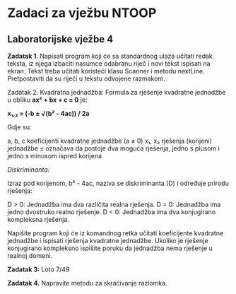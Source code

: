 Zadaci za vježbu NTOOP
======================

Laboratorijske vježbe 4
-----------------------

**Zadatak 1**. Napisati program koji će sa standardnog ulaza učitati redak
teksta, iz njega izbaciti nasumce odabranu riječ i novi tekst ispisati na ekran.
Tekst treba učitati koristeći klasu Scanner i metodu nextLine. Pretpostaviti da
su riječi u tekstu odvojene razmakom.

Zadatak 2. Kvadratna jednadžba: Formula za rješenje kvadratne jednadžbe u obliku
**ax² + bx + c = 0** je:

**x₁,₂ = (-b ± √(b² - 4ac)) / 2a**

Gdje su:

a, b, c koeficijenti kvadratne jednadžbe (a ≠ 0) x₁, x₂ rješenja (korijeni)
jednadžbe ± označava da postoje dva moguća rješenja, jedno s plusom i jedno s
minusom ispred korijena

*Diskriminanta:*

Izraz pod korijenom, b² - 4ac, naziva se diskriminanta (D) i određuje prirodu
rješenja:

D \> 0: Jednadžba ima dva različita realna rješenja. D = 0: Jednadžba ima jedno
dvostruko realno rješenje. D \< 0: Jednadžba ima dva konjugirano kompleksna
rješenja.

Napišite program koji će iz komandnog retka učitati koeficijente kvadratne
jednadžbe i ispisati rješenja kvadratne jednadžbe. Ukoliko je rješenje
konjugirano kompleksno ispišite poruku da jednadžba nema rješenje u realnoj
domeni.

**Zadatak 3:** Loto 7/49

**Zadatak 4.** Napravite metodu za skraćivanje razlomka. 